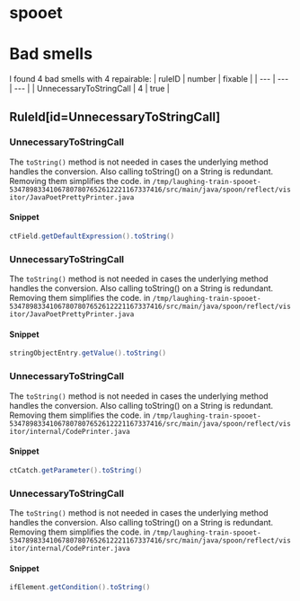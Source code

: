 # spooet 
 
# Bad smells
I found 4 bad smells with 4 repairable:
| ruleID | number | fixable |
| --- | --- | --- |
| UnnecessaryToStringCall | 4 | true |
## RuleId[id=UnnecessaryToStringCall]
### UnnecessaryToStringCall
The `toString()` method is not needed in cases the underlying method handles the conversion. Also calling toString() on a String is redundant. Removing them simplifies the code.
in `/tmp/laughing-train-spooet-53478983341067807807652612221167337416/src/main/java/spoon/reflect/visitor/JavaPoetPrettyPrinter.java`
#### Snippet
```java
ctField.getDefaultExpression().toString()
```

### UnnecessaryToStringCall
The `toString()` method is not needed in cases the underlying method handles the conversion. Also calling toString() on a String is redundant. Removing them simplifies the code.
in `/tmp/laughing-train-spooet-53478983341067807807652612221167337416/src/main/java/spoon/reflect/visitor/JavaPoetPrettyPrinter.java`
#### Snippet
```java
stringObjectEntry.getValue().toString()
```

### UnnecessaryToStringCall
The `toString()` method is not needed in cases the underlying method handles the conversion. Also calling toString() on a String is redundant. Removing them simplifies the code.
in `/tmp/laughing-train-spooet-53478983341067807807652612221167337416/src/main/java/spoon/reflect/visitor/internal/CodePrinter.java`
#### Snippet
```java
ctCatch.getParameter().toString()
```

### UnnecessaryToStringCall
The `toString()` method is not needed in cases the underlying method handles the conversion. Also calling toString() on a String is redundant. Removing them simplifies the code.
in `/tmp/laughing-train-spooet-53478983341067807807652612221167337416/src/main/java/spoon/reflect/visitor/internal/CodePrinter.java`
#### Snippet
```java
ifElement.getCondition().toString()
```


